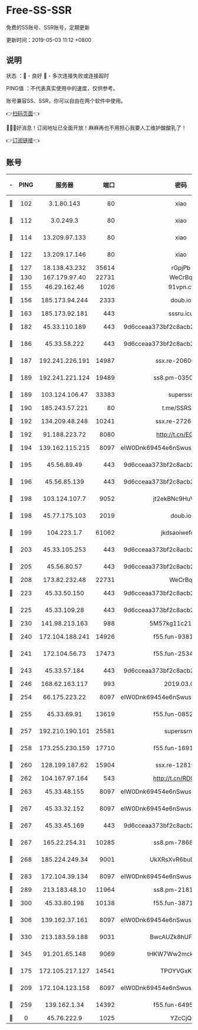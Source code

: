 # Free-SS-SSR

免费的SS账号、SSR账号，定期更新

更新时间：2019-05-03 11:12 +0800

## 说明

状态     ：🙂 - 良好 🙁 - 多次连接失败或连接超时

PING值   ：不代表真实使用中的速度，仅供参考。

账号兼容SS、SSR，你可以自由在两个软件中使用。

👉[扫码页面](https://liesauer.github.io/Free-SS-SSR/)👈

🎉🎉🎉好消息！订阅地址已全面开放！麻麻再也不用担心我要人工维护酸酸乳了！

👉[订阅链接](https://www.liesauer.net/yogurt/subscribe?ACCESS_TOKEN=DAYxR3mMaZAsaqUb)👈

## 账号

|-|PING|服务器|端口|密码|加密方式|区域|
|:----:|:----:|:-----:|-----:|:----:|:----:|:----:|
|🙂|102|3.1.80.143|80|xiao|aes-128-ctr|SG|
|🙂|112|3.0.249.3|80|xiao|aes-128-ctr|SG|
|🙂|114|13.209.97.133|80|xiao|aes-128-ctr|KR|
|🙂|122|13.209.17.146|80|xiao|aes-128-ctr|KR|
|🙂|127|18.138.43.232|35614|rGpjPb|rc4-md5|SG|
|🙂|130|167.179.97.40|22731|WeCrBq|rc4-md5|JP|
|🙂|155|46.29.162.46|1026|91vpn.cf|rc4-md5|RU|
|🙂|156|185.173.94.244|2333|doub.io|aes-128-ctr|RU|
|🙂|163|185.173.92.181|443|sssru.icu|rc4-md5|RU|
|🙂|182|45.33.110.189|443|9d6cceaa373bf2c8acb22e60b6a58be6|aes-256-cfb|US|
|🙂|186|45.33.58.222|443|9d6cceaa373bf2c8acb22e60b6a58be6|aes-256-cfb|US|
|🙂|187|192.241.226.191|14987|ssx.re-20606543|aes-256-cfb|US|
|🙂|189|192.241.221.124|19489|ss8.pm-03500210|aes-256-cfb|US|
|🙂|189|103.124.106.47|33383|supersss|aes-256-cfb|US|
|🙂|190|185.243.57.221|80|t.me/SSRSUB|rc4-md5|US|
|🙂|192|134.209.48.248|10241|ssx.re-27265227|aes-256-cfb|US|
|🙂|192|91.188.223.72|8080|http://t.cn/EGJIyrl|rc4-md5|RU|
|🙂|194|139.162.115.215|8097|eIW0Dnk69454e6nSwuspv9DmS201tQ0D|aes-256-cfb|JP|
|🙂|195|45.56.89.49|443|9d6cceaa373bf2c8acb22e60b6a58be6|aes-256-cfb|US|
|🙂|196|45.56.85.139|443|9d6cceaa373bf2c8acb22e60b6a58be6|aes-256-cfb|US|
|🙂|198|103.124.107.7|9052|jt2ekBNc9HuVtm2a|aes-256-cfb|US|
|🙂|198|45.77.175.103|2019|doub.io|aes-128-ctr|SG|
|🙂|199|104.223.1.7|61062|jkdsaoiwefdsa|aes-256-cfb|US|
|🙂|203|45.33.105.253|443|9d6cceaa373bf2c8acb22e60b6a58be6|aes-256-cfb|US|
|🙂|205|45.56.80.57|443|9d6cceaa373bf2c8acb22e60b6a58be6|aes-256-cfb|US|
|🙂|208|173.82.232.48|22731|WeCrBq|rc4-md5|US|
|🙂|223|45.33.50.150|443|9d6cceaa373bf2c8acb22e60b6a58be6|aes-256-cfb|US|
|🙂|225|45.33.109.28|443|9d6cceaa373bf2c8acb22e60b6a58be6|aes-256-cfb|US|
|🙂|230|141.98.213.163|988|5M57kg11c214qDmK|chacha20|KR|
|🙂|240|172.104.188.241|14926|f55.fun-93811920|aes-256-cfb|SG|
|🙂|241|172.104.56.73|17473|f55.fun-25348245|aes-256-cfb|SG|
|🙂|243|45.33.57.184|443|9d6cceaa373bf2c8acb22e60b6a58be6|aes-256-cfb|US|
|🙂|246|168.62.163.117|993|2019.03.07|rc4-md5|US|
|🙂|254|66.175.223.22|8097|eIW0Dnk69454e6nSwuspv9DmS201tQ0D|aes-256-cfb|US|
|🙂|255|45.33.69.91|13619|f55.fun-08523223|aes-256-cfb|US|
|🙂|257|192.210.190.101|25581|superssrnet|aes-256-cfb|US|
|🙂|258|173.255.230.159|17710|f55.fun-16919282|aes-256-cfb|US|
|🙂|260|128.199.187.62|15904|ssx.re-12819408|aes-256-cfb|SG|
|🙂|262|104.167.97.164|543|http://t.cn/RD0D7sx|rc4-md5|CA|
|🙂|263|45.33.48.155|8097|eIW0Dnk69454e6nSwuspv9DmS201tQ0D|aes-256-cfb|US|
|🙂|267|45.33.32.152|8097|eIW0Dnk69454e6nSwuspv9DmS201tQ0D|aes-256-cfb|US|
|🙂|267|45.33.45.169|443|9d6cceaa373bf2c8acb22e60b6a58be6|aes-256-cfb|US|
|🙂|267|165.22.254.31|10285|ss8.pm-78682168|aes-256-cfb|SG|
|🙂|268|185.224.249.34|9001|UkXRsXvR6buDMG2Y|aes-256-cfb|RU|
|🙂|283|172.104.39.134|8097|eIW0Dnk69454e6nSwuspv9DmS201tQ0D|aes-256-cfb|SG|
|🙂|289|213.183.48.10|11964|ss8.pm-21817825|rc4-md5|RU|
|🙂|300|45.33.80.198|10138|f55.fun-38717560|aes-256-cfb|US|
|🙂|306|139.162.37.161|8097|eIW0Dnk69454e6nSwuspv9DmS201tQ0D|aes-256-cfb|SG|
|🙂|330|213.183.59.188|9031|BwcAUZk8hUFAkDGN|aes-256-cfb|NL|
|🙂|345|91.201.65.148|9069|tHKW7Ww2mck9CHQG|aes-256-cfb|IT|
|🙂|175|172.105.217.127|14541|TPOYVGxKglpi|aes-256-cfb|JP|
|🙂|209|172.104.123.158|8097|eIW0Dnk69454e6nSwuspv9DmS201tQ0D|aes-256-cfb|JP|
|🙂|259|139.162.1.34|14392|f55.fun-64958980|aes-256-cfb|SG|
|🙁|0|45.76.222.9|1025|YZcCjQ|rc4-md5|JP|
